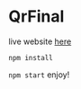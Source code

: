 # QrFinal
live website <a href="https://bkscanner.netlify.app/dashboard">here</a>


<code>npm install</code>

<code>npm start</code>
 enjoy!
